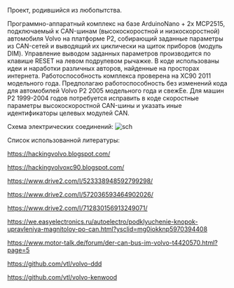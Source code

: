 Проект, родившийся из любопытства.

Программно-аппаратный комплекс на базе ArduinoNano + 2x MCP2515, подключаемый к CAN-шинам (высокоскоростной и низкоскоростной) автомобиля Volvo на платформе P2,
собирающий заданные параметры из CAN-сетей и выводящий их циклически на щиток приборов (модуль DIM). 
Управление выводом заданных параметров производится по клавише RESET на левом подрулевом рычажке.
В коде использованы идеи и наработки различных авторов, найденные на просторах интернета.
Работоспособность комплекса проверена на XC90 2011 модельного года. 
Предполагаю работоспособность без изменений кода для автомобилей Volvo P2 2005 модельного года и свежЕе.
Для машин P2 1999-2004 годов потребуется исправить в коде скоростные параметры высокоскоростной CAN-шины и указать иные идентификаторы целевых модулей CAN.

Схема электрических соединений:
![sch](https://github.com/user-attachments/assets/a9c4d5ac-88a2-4806-ad35-0f1725c3ff0b)

Список использованной литературы:

https://hackingvolvo.blogspot.com/

https://hackingvolvoxc90.blogspot.com/

https://www.drive2.com/l/523338948592799298/

https://www.drive2.com/l/572036593464902026/

https://www.drive2.com/l/712830156913249071/

https://we.easyelectronics.ru/autoelectro/podklyuchenie-knopok-upravleniya-magnitoloy-po-can.html?ysclid=mg0iokknp5970394408

https://www.motor-talk.de/forum/der-can-bus-im-volvo-t4420570.html?page=5

https://github.com/vtl/volvo-ddd

https://github.com/vtl/volvo-kenwood
